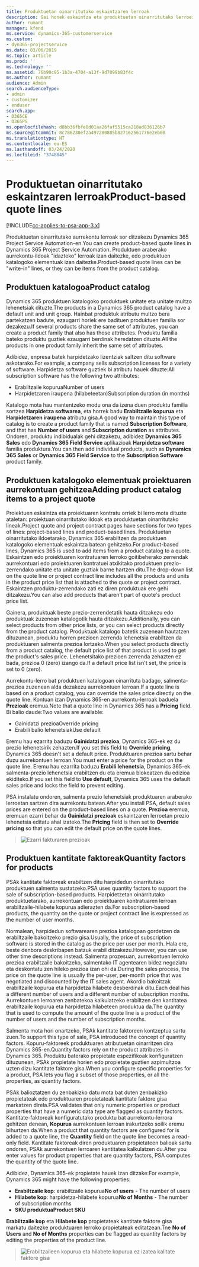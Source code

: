 ```yaml
---
title: Produktuetan oinarritutako eskaintzaren lerroak
description: Gai honek eskaintza eta produktuetan oinarritutako lerroei buruzko informazioa ematen du.
author: rumant
manager: kfend
ms.service: dynamics-365-customerservice
ms.custom:
- dyn365-projectservice
ms.date: 03/06/2019
ms.topic: article
ms.prod: ''
ms.technology: ''
ms.assetid: 76b90c95-1b3a-4704-a13f-9d7099b83f4c
ms.author: rumant
audience: Admin
search.audienceType:
- admin
- customizer
- enduser
search.app:
- D365CE
- D365PS
ms.openlocfilehash: d8bb36fbfe8d01aa26faf5515ca218ad836126b7
ms.sourcegitcommit: 8c786230ef2a497280885b827162561776e2eb00
ms.translationtype: HT
ms.contentlocale: eu-ES
ms.lasthandoff: 03/24/2020
ms.locfileid: "3748845"
---
```

# <a name="product-based-quote-lines"></a><span data-ttu-id="28290-103">Produktuetan oinarritutako eskaintzaren lerroak</span><span class="sxs-lookup"><span data-stu-id="28290-103">Product-based quote lines</span></span>

[!INCLUDE[cc-applies-to-psa-app-3.x](../includes/cc-applies-to-psa-app-3x.md)]


<span data-ttu-id="28290-104">Produktuetan oinarritutako aurrekontu lerroak sor ditzakezu Dynamics 365 Project Service Automation-en.</span><span class="sxs-lookup"><span data-stu-id="28290-104">You can create product-based quote lines in Dynamics 365 Project Service Automation.</span></span> <span data-ttu-id="28290-105">Produktuen araberako aurrekontu-ildoak "idazteko" lerroak izan daitezke, edo produktuen katalogoko elementuak izan daitezke.</span><span class="sxs-lookup"><span data-stu-id="28290-105">Product-based quote lines can be "write-in" lines, or they can be items from the product catalog.</span></span>

## <a name="product-catalog"></a><span data-ttu-id="28290-106">Produktuen katalogoa</span><span class="sxs-lookup"><span data-stu-id="28290-106">Product catalog</span></span>

<span data-ttu-id="28290-107">Dynamics 365 produktuen katalogoko produktuek unitate eta unitate multzo lehenetsiak dituzte.</span><span class="sxs-lookup"><span data-stu-id="28290-107">The products in a Dynamics 365 product catalog have a default unit and unit group.</span></span> <span data-ttu-id="28290-108">Hainbat produktuk atributu multzo bera partekatzen badute, ezaugarri horiek ere badituen produktuen familia sor dezakezu.</span><span class="sxs-lookup"><span data-stu-id="28290-108">If several products share the same set of attributes, you can create a product family that also has those attributes.</span></span> <span data-ttu-id="28290-109">Produktu familia bateko produktu guztiek ezaugarri berdinak heredatzen dituzte.</span><span class="sxs-lookup"><span data-stu-id="28290-109">All the products in one product family inherit the same set of attributes.</span></span>

<span data-ttu-id="28290-110">Adibidez, enpresa batek harpidetzako lizentziak saltzen ditu software askotarako.</span><span class="sxs-lookup"><span data-stu-id="28290-110">For example, a company sells subscription licenses for a variety of software.</span></span> <span data-ttu-id="28290-111">Harpidetza software guztiek bi atributu hauek dituzte:</span><span class="sxs-lookup"><span data-stu-id="28290-111">All subscription software has the following two attributes:</span></span>

- <span data-ttu-id="28290-112">Erabiltzaile kopurua</span><span class="sxs-lookup"><span data-stu-id="28290-112">Number of users</span></span> 
- <span data-ttu-id="28290-113">Harpidetzaren iraupena (hilabeteetan)</span><span class="sxs-lookup"><span data-stu-id="28290-113">Subscription duration (in months)</span></span>

<span data-ttu-id="28290-114">Katalogo mota hau mantentzeko modu ona da izena duen produktu familia sortzea **Harpidetza softwarea**, eta horrek badu **Erabiltzaile kopurua** eta **Harpidetzaren iraupena** atributu gisa.</span><span class="sxs-lookup"><span data-stu-id="28290-114">A good way to maintain this type of catalog is to create a product family that is named **Subscription Software**, and that has **Number of users** and **Subscription duration** as attributes.</span></span> <span data-ttu-id="28290-115">Ondoren, produktu indibidualak gehi ditzakezu, adibidez **Dynamics 365 Sales** edo **Dynamics 365 Field Service** aplikazioak **Harpidetza software** familia produktura.</span><span class="sxs-lookup"><span data-stu-id="28290-115">You can then add individual products, such as **Dynamics 365 Sales** or **Dynamics 365 Field Service** to the **Subscription Software** product family.</span></span>

## <a name="adding-product-catalog-items-to-a-project-quote"></a><span data-ttu-id="28290-116">Produktuen katalogoko elementuak proiektuaren aurrekontuan gehitzea</span><span class="sxs-lookup"><span data-stu-id="28290-116">Adding product catalog items to a project quote</span></span>

<span data-ttu-id="28290-117">Proiektuen eskaintza eta proiektuaren kontratu orriek bi lerro mota dituzte ataletan: proiektuan oinarritutako ildoak eta produktuetan oinarritutako lineak.</span><span class="sxs-lookup"><span data-stu-id="28290-117">Project quote and project contract pages have sections for two types of lines: project-based lines and product-based lines.</span></span> <span data-ttu-id="28290-118">Produktuetan oinarritutako ildoetarako, Dynamics 365 erabiltzen da produktuen katalogoko elementuak eskaintza batean gehitzeko.</span><span class="sxs-lookup"><span data-stu-id="28290-118">For product-based lines, Dynamics 365 is used to add items from a product catalog to a quote.</span></span> <span data-ttu-id="28290-119">Eskaintzen edo proiektuaren kontratuaren lerroko goitibeherako zerrendak aurrekontuari edo proiektuaren kontratuei atxikitako produktuen prezio-zerrendako unitate eta unitate guztiak barne hartzen ditu.</span><span class="sxs-lookup"><span data-stu-id="28290-119">The drop-down list on the quote line or project contract line includes all the products and units in the product price list that is attached to the quote or project contract.</span></span> <span data-ttu-id="28290-120">Eskaintzen produktu-zerrendako zati ez diren produktuak ere gehi ditzakezu.</span><span class="sxs-lookup"><span data-stu-id="28290-120">You can also add products that aren't part of quote's product price list.</span></span>

<span data-ttu-id="28290-121">Gainera, produktuak beste prezio-zerrendetatik hauta ditzakezu edo produktuak zuzenean katalogotik hauta ditzakezu.</span><span class="sxs-lookup"><span data-stu-id="28290-121">Additionally, you can select products from other price lists, or you can select products directly from the product catalog.</span></span> <span data-ttu-id="28290-122">Produktuak katalogo batetik zuzenean hautatzen dituzunean, produktu horren prezioen zerrenda lehenetsia erabiltzen da produktuaren salmenta prezioa lortzeko.</span><span class="sxs-lookup"><span data-stu-id="28290-122">When you select products directly from a product catalog, the default price list of that product is used to get the product's sales price.</span></span> <span data-ttu-id="28290-123">Lehenetsitako prezioen zerrenda zehazten ez bada, prezioa 0 (zero) izango da.</span><span class="sxs-lookup"><span data-stu-id="28290-123">If a default price list isn't set, the price is set to 0 (zero).</span></span>

<span data-ttu-id="28290-124">Aurrekontu-lerro bat produktuen katalogoan oinarrituta badago, salmenta-prezioa zuzenean alda dezakezu aurrekontuen lerroan.</span><span class="sxs-lookup"><span data-stu-id="28290-124">If a quote line is based on a product catalog, you can override the sales price directly on the quote line.</span></span> <span data-ttu-id="28290-125">Kontuan izan Dynamics 365-en aurrekontu-lerroak baduela **Prezioak** eremua.</span><span class="sxs-lookup"><span data-stu-id="28290-125">Note that a quote line in Dynamics 365 has a **Pricing** field.</span></span> <span data-ttu-id="28290-126">Bi balio daude:</span><span class="sxs-lookup"><span data-stu-id="28290-126">Two values are available:</span></span>

- <span data-ttu-id="28290-127">Gainidatzi prezioa</span><span class="sxs-lookup"><span data-stu-id="28290-127">Override pricing</span></span>  
- <span data-ttu-id="28290-128">Erabili balio lehenetsiak</span><span class="sxs-lookup"><span data-stu-id="28290-128">Use default</span></span>

<span data-ttu-id="28290-129">Eremu hau ezarrita baduzu **Gainidatzi prezioa**, Dynamics 365-ek ez du prezio lehenetsirik zehazten.</span><span class="sxs-lookup"><span data-stu-id="28290-129">If you set this field to **Override pricing**, Dynamics 365 doesn't set a default price.</span></span> <span data-ttu-id="28290-130">Produktuaren prezioa sartu behar duzu aurrekontuen lerroan.</span><span class="sxs-lookup"><span data-stu-id="28290-130">You must enter a price for the product on the quote line.</span></span> <span data-ttu-id="28290-131">Eremu hau ezarrita baduzu **Erabili lehenetsia**, Dynamics 365-ek salmenta-prezio lehenetsia erabiltzen du eta eremua blokeatzen du edizioa ekiditeko.</span><span class="sxs-lookup"><span data-stu-id="28290-131">If you set this field to **Use default**, Dynamics 365 uses the default sales price and locks the field to prevent editing.</span></span>

<span data-ttu-id="28290-132">PSA instalatu ondoren, salmenta prezio lehenetsiak produktuaren araberako lerroetan sartzen dira aurrekontu batean.</span><span class="sxs-lookup"><span data-stu-id="28290-132">After you install PSA, default sales prices are entered on the product-based lines on a quote.</span></span> <span data-ttu-id="28290-133">**Prezioa** eremua, eremuan ezarri behar da **Gainidatzi prezioak** eskaintzaren lerroetan prezio lehenetsia editatu ahal izateko.</span><span class="sxs-lookup"><span data-stu-id="28290-133">The **Pricing** field is then set to **Override pricing** so that you can edit the default price on the quote lines.</span></span>

> ![Ezarri fakturaren prezioak](media/basic-guide-10.png)
 
## <a name="quantity-factors-for-products"></a><span data-ttu-id="28290-135">Produktuen kantitate faktoreak</span><span class="sxs-lookup"><span data-stu-id="28290-135">Quantity factors for products</span></span>

<span data-ttu-id="28290-136">PSAk kantitate faktoreak erabiltzen ditu harpidedun oinarritutako produktuen salmenta sustatzeko.</span><span class="sxs-lookup"><span data-stu-id="28290-136">PSA uses quantity factors to support the sale of subscription-based products.</span></span> <span data-ttu-id="28290-137">Harpidetzetan oinarritutako produktuetarako, aurrekontuan edo proiektuaren kontratuaren lerroan erabiltzaile-hilabete kopurua adierazten da.</span><span class="sxs-lookup"><span data-stu-id="28290-137">For subscription-based products, the quantity on the quote or project contract line is expressed as the number of user months.</span></span>

<span data-ttu-id="28290-138">Normalean, harpidedun softwarearen prezioa katalogoan gordetzen da erabiltzaile bakoitzeko prezio gisa.</span><span class="sxs-lookup"><span data-stu-id="28290-138">Usually, the price of subscription software is stored in the catalog as the price per user per month.</span></span> <span data-ttu-id="28290-139">Hala ere, beste denbora deskribapen batzuk erabil ditzakezu.</span><span class="sxs-lookup"><span data-stu-id="28290-139">However, you can use other time descriptions instead.</span></span> <span data-ttu-id="28290-140">Salmenta prozesuan, aurrekontuen lerroko prezioa erabiltzaile bakoitzeko, salmentako IT agentearen bidez negoziatu eta deskontatu zen hileko prezioa izan ohi da.</span><span class="sxs-lookup"><span data-stu-id="28290-140">During the sales process, the price on the quote line is usually the per-user, per-month price that was negotiated and discounted by the IT sales agent.</span></span> <span data-ttu-id="28290-141">Akordio bakoitzak erabiltzaile kopurua eta harpidetza hilabete desberdinak ditu.</span><span class="sxs-lookup"><span data-stu-id="28290-141">Each deal has a different number of users and a different number of subscription months.</span></span> <span data-ttu-id="28290-142">Aurrekontuen lerroaren zenbatekoa kalkulatzeko erabiltzen den kantitatea erabiltzaile kopurua eta harpidetza hilabeteen produktua da.</span><span class="sxs-lookup"><span data-stu-id="28290-142">The quantity that is used to compute the amount of the quote line is a product of the number of users and the number of subscription months.</span></span>

<span data-ttu-id="28290-143">Salmenta mota hori onartzeko, PSAk kantitate faktoreen kontzeptua sartu zuen.</span><span class="sxs-lookup"><span data-stu-id="28290-143">To support this type of sale, PSA introduced the concept of quantity factors.</span></span> <span data-ttu-id="28290-144">Kopuru-faktoreek produktuaren atributuetan oinarritzen dira Dynamics 365-en.</span><span class="sxs-lookup"><span data-stu-id="28290-144">Quantity factors rely on the product attributes in Dynamics 365.</span></span> <span data-ttu-id="28290-145">Produktu baterako propietate espezifikoak konfiguratzen dituzunean, PSAk propietate horien edo propietate guztien azpimultzoa uzten dizu kantitate faktore gisa.</span><span class="sxs-lookup"><span data-stu-id="28290-145">When you configure specific properties for a product, PSA lets you flag a subset of those properties, or all the properties, as quantity factors.</span></span>

<span data-ttu-id="28290-146">PSAk balioztatzen du zenbakizko datu mota bat duten zenbakizko propietateak edo produktuaren propietateak kantitate faktore gisa markatzen direla.</span><span class="sxs-lookup"><span data-stu-id="28290-146">PSA validates that only numeric properties or product properties that have a numeric data type are flagged as quantity factors.</span></span> <span data-ttu-id="28290-147">Kantitate-faktoreak konfiguratutako produktu bat aurrekontu-lerrora gehitzen denean, **Kopurua** aurrekontuen lerroan irakurtzeko soilik eremu bihurtzen da.</span><span class="sxs-lookup"><span data-stu-id="28290-147">When a product that quantity factors are configured for is added to a quote line, the **Quantity** field on the quote line becomes a read-only field.</span></span> <span data-ttu-id="28290-148">Kantitate faktoreak diren produktuaren propietateen balioak sartu ondoren, PSAk aurrekontuen lerroaren kantitatea kalkulatzen du.</span><span class="sxs-lookup"><span data-stu-id="28290-148">After you enter values for product properties that are quantity factors, PSA computes the quantity of the quote line.</span></span>

<span data-ttu-id="28290-149">Adibidez, Dynamics 365-ek propietate hauek izan ditzake:</span><span class="sxs-lookup"><span data-stu-id="28290-149">For example, Dynamics 365 might have the following properties:</span></span> 

- <span data-ttu-id="28290-150">**Erabiltzaile kop**: erabiltzaile kopurua</span><span class="sxs-lookup"><span data-stu-id="28290-150">**No of users** - The number of users</span></span> 
- <span data-ttu-id="28290-151">**Hilabete kop**: harpidetza-hilabete kopurua</span><span class="sxs-lookup"><span data-stu-id="28290-151">**No of Months** - The number of subscription months</span></span>
- <span data-ttu-id="28290-152">**SKU produktua**</span><span class="sxs-lookup"><span data-stu-id="28290-152">**Product SKU**</span></span> 

<span data-ttu-id="28290-153">**Erabiltzaile kop** eta **Hilabete kop** propietateak kantitate faktore gisa markatu daitezke produktuaren lerroko propietateak editatzean.</span><span class="sxs-lookup"><span data-stu-id="28290-153">Tne **No of Users** and **No of Months** properties can be flagged as quantity factors by editing the properties of the product line.</span></span> 

> ![Erabiltzaileen kopurua eta hilabete kopurua ez izatea kalitate faktore gisa](media/basic-guide-11.png)
 
